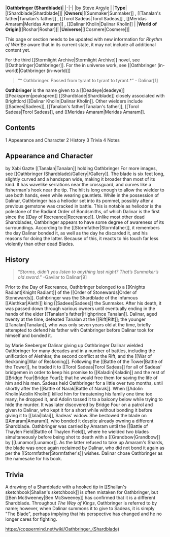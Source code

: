 |**Oathbringer (Shardblade)**|
|-|-|
|by  Steve Argyle |
|**Type**|[[Shardblade\|Shardblade]]|
|**Owners**|[[Sunmaker\|Sunmaker]] , [[Tanalan's father\|Tanalan's father]] , [[Torol Sadeas\|Torol Sadeas]] , [[Meridas Amaram\|Meridas Amaram]] , [[Dalinar Kholin\|Dalinar Kholin]] |
|**World of Origin**|[[Roshar\|Roshar]]|
|**Universe**|[[Cosmere\|Cosmere]]|

This page or section needs to be updated with new information for *Rhythm of War*!Be aware that in its current state, it may not include all additional content yet.

For the third [[Stormlight Archive\|Stormlight Archive]] novel, see [[Oathbringer\|Oathbringer]]. For the in universe work, see [[Oathbringer (in-world)\|Oathbringer (in-world)]]
>“* Oathbringer. Passed from tyrant to tyrant to tyrant.*”
\- Dalinar[1]


**Oathbringer** is the name given to a [[Deadeye\|deadeye]] [[Peakspren\|peakspren]] [[Shardblade\|Shardblade]] closely associated with Brightlord [[Dalinar Kholin\|Dalinar Kholin]]. Other wielders include [[Sadees\|Sadees]], [[Tanalan's father\|Tanalan's father]], [[Torol Sadeas\|Torol Sadeas]], and [[Meridas Amaram\|Meridas Amaram]].

## Contents

1 Appearance and Character
2 History
3 Trivia
4 Notes


## Appearance and Character
 by  Xabi Gazte  [[Tanalan\|Tanalan]] holding Oathbringer
For more images, see [[Oathbringer (Shardblade)/Gallery\|/Gallery]].
The blade is six feet long, slightly curved and a handspan wide, making it broader than most of its kind. It has wavelike serrations near the crossguard, and curves like a fisherman's hook near the tip. The hilt is long enough to allow the wielder to use both hands, even while wearing gauntlets. While in the possession of Dalinar, Oathbringer has a heliodor set into its pommel, possibly after a previous gemstone was cracked in battle. This is notable as heliodor is the polestone of the Radiant Order of Bondsmiths, of which Dalinar is the first since the [[Day of Recreance\|Recreance]].
Unlike most other dead Shardblades, Oathbringer appears to have some degree of awareness of its surroundings. According to the [[Stormfather\|Stormfather]], it remembers the day Dalinar bonded it, as well as the day he discarded it, and his reasons for doing the latter. Because of this, it reacts to his touch far less violently than other dead Blades.

## History
>“*Storms, didn't you listen to anything last night? That’s Sunmaker’s old sword.*”
\-Gavilar to Dalinar[9]


Prior to the Day of Recreance, Oathbringer belonged to a [[Knights Radiant\|Knight Radiant]] of the [[Order of Stonewards\|Order of Stonewards]].
Oathbringer was the Shardblade of the infamous [[Alethkar\|Alethi]] king [[Sadees\|Sadees]] the Sunmaker. After his death, it was passed down through various owners until eventually ending in the hands of the elder [[Tanalan's father\|Highprince Tanalan]]. Dalinar, aged twenty at the time, defeated Tanalan at the [[Rift\|Rift]]; the younger [[Tanalan\|Tanalan]], who was only seven years old at the time, briefly attempted to defend his father with Oathbringer before Dalinar took for himself and bonded it.

 by  Marie Seeberger  Dalinar giving up Oathbringer
Dalinar wielded Oathbringer for many decades and in a number of battles, including the unification of Alethkar, the second conflict at the Rift, and the [[War of Reckoning\|War of Reckoning]]. Following the [[Battle of the Tower\|Battle of the Tower]], he traded it to [[Torol Sadeas\|Torol Sadeas]] for all of Sadeas' bridgemen in order to keep his promise to [[Kaladin\|Kaladin]] and the rest of [[Bridge Four\|Bridge Four]]; that he would free them for saving the life of him and his men.
Sadeas held Oathbringer for a little over two months, until shortly after the [[Battle of Narak\|Battle of Narak]]. When [[Adolin Kholin\|Adolin Kholin]] killed him for threatening his family one time too many, he dropped it, and Adolin tossed it to a balcony below while trying to hide the murder. It was later discovered by Bridge Four on a patrol and given to Dalinar, who kept it for a short while without bonding it before giving it to [[Ialai\|Ialai]], Sadeas' widow. She bestowed the blade on [[Amaram\|Amaram]], who bonded it despite already owning a different Shardblade.
Oathbringer was carried by Amaram until the [[Battle of Thaylen Field\|Battle of Thaylen Field]], where he wielded two blades simultaneously before being shot to death with a [[Grandbow\|Grandbow]] by [[Lunamor\|Lunamor]]. As the latter refused to take up Amaram's Shards, the blade was once again reclaimed by Dalinar, who did not bond it again as per the [[Stormfather\|Stormfather's]] wishes. Dalinar chose Oathbringer as the namesake for his book.

## Trivia
A drawing of a Shardblade with a hooked tip in [[Shallan's sketchbook\|Shallan's sketchbook]] is often mistaken for Oathbringer, but [[Ben McSweeney\|Ben McSweeney]] has confirmed that it is a different Shardblade.
Throughout *The Way of Kings*, Oathbringer is referred to by name; however, when Dalinar summons it to give to Sadeas, it is simply "The Blade", perhaps implying that his perspective has changed and he no longer cares for fighting.


https://coppermind.net/wiki/Oathbringer_(Shardblade)